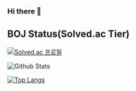 ### Hi there 👋

## BOJ Status(Solved.ac Tier)

[![Solved.ac 프로필](http://mazassumnida.wtf/api/v2/generate_badge?boj=kytbible)](https://solved.ac/kytbible)

![Github Stats](https://github-readme-stats.vercel.app/api?username=tlsdud135&show_icons=true)

[![Top Langs](https://github-readme-stats.vercel.app/api/top-langs/?username=tlsdud135&layout=compact)](https://github.com/anuraghazra/github-readme-stats)

<!--
**tlsdud135/tlsdud135** is a ✨ _special_ ✨ repository because its `README.md` (this file) appears on your GitHub profile.

Here are some ideas to get you started:

- 🔭 I’m currently working on ...
- 🌱 I’m currently learning ...
- 👯 I’m looking to collaborate on ...
- 🤔 I’m looking for help with ...
- 💬 Ask me about ...
- 📫 How to reach me: ...
- 😄 Pronouns: ...
- ⚡ Fun fact: ...
-->
